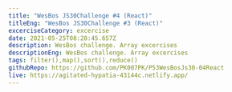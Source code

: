 ```yaml
---
title: "WesBos JS30Challenge #4 (React)"
titleEng: "WesBos JS30Challenge #3 (React)"
excerciseCategory: excercise
date: 2021-05-25T08:28:45.657Z
description: WesBos challenge. Array excercises
descriptionEng: WesBos challenge. Array excercises
tags: filter(),map(),sort(),reduce()
githubRepo: https://github.com/PK007PK/P53WesBosJs30-04React
live: https://agitated-hypatia-43144c.netlify.app/
---
```

